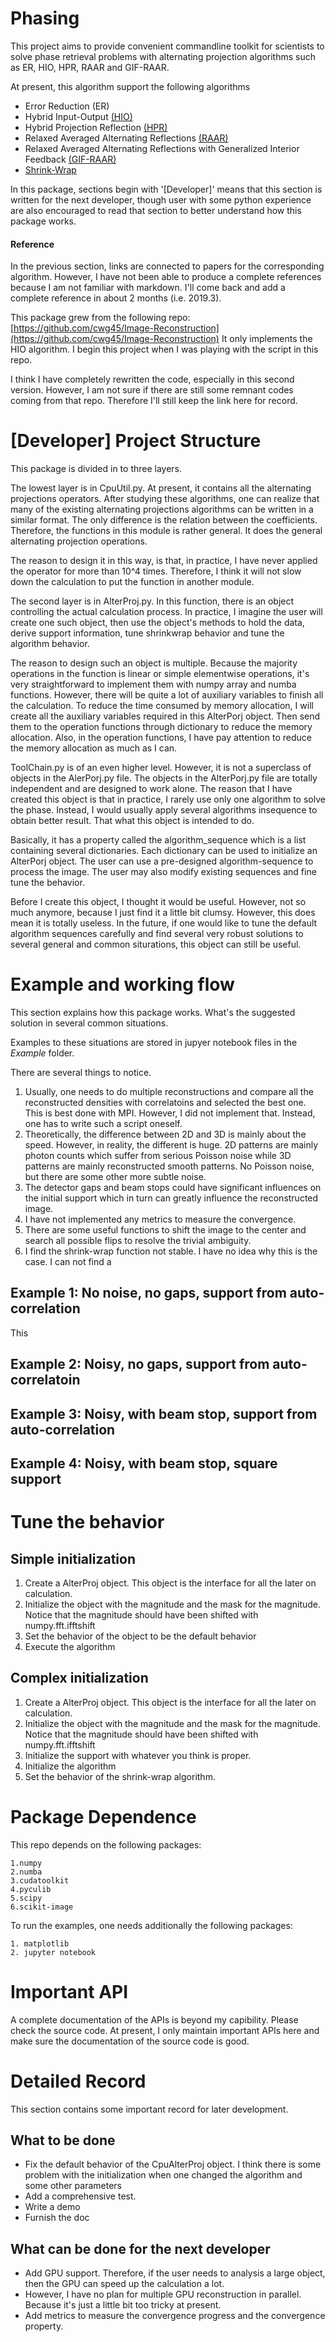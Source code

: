 # Phasing

This project aims to provide convenient commandline toolkit for scientists to solve phase 
retrieval problems with alternating projection algorithms such as ER, HIO, HPR, RAAR and GIF-RAAR.


At present, this algorithm support the following algorithms

- Error Reduction (ER)
- Hybrid Input-Output [(HIO)](https://www.osapublishing.org/ol/abstract.cfm?uri=ol-3-1-27)
- Hybrid Projection Reflection [(HPR)](https://www.ncbi.nlm.nih.gov/pubmed/12801170)
- Relaxed Averaged Alternating Reflections [(RAAR)](https://iopscience.iop.org/article/10.1088/0266-5611/21/1/004)
- Relaxed Averaged Alternating Reflections with Generalized Interior Feedback [(GIF-RAAR)](https://www.ncbi.nlm.nih.gov/pubmed/23187243) 
- [Shrink-Wrap](https://link.aps.org/doi/10.1103/PhysRevB.68.140101) 

In this package, sections begin with '[Developer]' means that this section is written for the next developer, though user with some python experience are also encouraged to read that section to better understand how this package works.

#### Reference 
In the previous section, links are connected to papers for the corresponding algorithm. However, 
I have not been able to produce a complete references because I am not familiar with markdown. 
I'll come back and add a complete reference in about 2 months (i.e. 2019.3).

This package grew from the following repo: [https://github.com/cwg45/Image-Reconstruction](https://github.com/cwg45/Image-Reconstruction)
It only implements the HIO algorithm. I begin this project when I was playing with the script in 
this repo. 

I think I have completely rewritten the code, especially in this second version. However, 
I am not sure if there are still some remnant codes coming from that repo. Therefore I'll still 
keep the link here for record. 

# [Developer] Project Structure

This package is divided in to three layers. 

The lowest layer is in CpuUtil.py. At present, it contains all the alternating projections operators. After studying these algorithms, one can realize that many of the existing alternating projections algorithms can be written in a similar format. The only difference is the relation between the coefficients. Therefore, the functions in this module is rather general. It does the general alternating projection operations.

The reason to design it in this way, is that, in practice, I have never applied the operator for more than 10^4 times. Therefore, I think it will not slow down the calculation to put the function in another module.

The second layer is in AlterProj.py. In this function, there is an object controlling the actual calculation process. In practice, I imagine the user will create one such object, then use the object's methods to hold the data, derive support information, tune shrinkwrap behavior and tune the algorithm behavior. 

The reason to design such an object is multiple. Because the majority operations in the function is linear or simple elementwise operations, it's very straightforward to implement them with numpy array and numba functions. However, there will be quite a lot of auxiliary variables to finish all the calculation. To reduce the time consumed by memory allocation, I will create all the auxiliary variables required in this AlterPorj object. Then send them to the operation functions through dictionary to reduce the memory allocation. Also, in the operation functions, I have pay attention to reduce the memory allocation as much as I can.

ToolChain.py is of an even higher level. However, it is not a superclass of objects in the AlerPorj.py file. The objects in the AlterPorj.py file are totally independent and are designed to work alone. The reason that I have created this object is that in practice, I rarely use only one algorithm to solve the phase. Instead, I would usually apply several algorithms insequence to obtain better result. That what this object is intended to do. 

Basically, it has a property called the algorithm_sequence which is a list containing several dictionaries. Each dictionary can be used to initialize an AlterPorj object. The user can use a pre-designed algorithm-sequence to process the image. The user may also modify existing sequences and fine tune the behavior. 

Before I create this object, I thought it would be useful. However, not so much anymore, because I just find it a little bit clumsy. However, this does mean it is totally useless. In the future, if one would like to tune the default algorithm sequences carefully and find several very robust solutions to several general and common siturations, this object can still be useful.

# Example and working flow
This section explains how this package works. What's the suggested solution in several common situations.

Examples to these situations are stored in jupyer notebook files in the *Example* folder. 

There are several things to notice. 

1. Usually, one needs to do multiple reconstructions and compare all the reconstructed densities with correlatoins and selected the best one. This is best done with MPI. However, I did not implement that. Instead, one has to write such a script oneself. 
2. Theoretically, the difference between 2D and 3D is mainly about the speed. However, in reality, the different is huge. 2D patterns are mainly photon counts which suffer from serious Poisson noise while 3D patterns are mainly reconstructed smooth patterns. No Poisson noise, but there are some other more subtle noise.
3. The detector gaps and beam stops could have significant influences on the initial support which in turn can greatly influence the reconstructed image.
4. I have not implemented any metrics to measure the convergence.
5. There are some useful functions to shift the image to the center and search all possible flips to resolve the trivial ambiguity.
6. I find the shrink-wrap function not stable. I have no idea why this is the case. I can not find a 

## Example 1: No noise, no gaps, support from auto-correlation
This 

## Example 2: Noisy, no gaps, support from auto-correlatoin

## Example 3: Noisy, with beam stop, support from auto-correlation

## Example 4: Noisy, with beam stop, square support


# Tune the behavior

## Simple initialization

1. Create a AlterProj object. This object is the interface for all the later on calculation.
2. Initialize the object with the magnitude and the mask for the magnitude. Notice that the 
magnitude should have been shifted with numpy.fft.ifftshift
3. Set the behavior of the object to be the default behavior
4. Execute the algorithm

## Complex initialization

1. Create a AlterProj object. This object is the interface for all the later on calculation.
2. Initialize the object with the magnitude and the mask for the magnitude. Notice that the 
magnitude should have been shifted with numpy.fft.ifftshift
3. Initialize the support with whatever you think is proper.
3. Initialize the algorithm 
4. Set the behavior of the shrink-wrap algorithm.

# Package Dependence
This repo depends on the following packages:

    1.numpy
    2.numba
    3.cudatoolkit
    4.pyculib
    5.scipy
    6.scikit-image
 
To run the examples, one needs additionally the following
packages:

    1. matplotlib
    2. jupyter notebook

# Important API
A complete documentation of the APIs is beyond my capibility. Please check the source code. At present, I only maintain important APIs here and make sure the documentation of the source code is good.

# Detailed Record
This section contains some important record for later development.

## What to be done
- Fix the default behavior of the CpuAlterProj object. I think there is some problem with the 
initialization when one changed the algorithm and some other parameters
- Add a comprehensive test.
- Write a demo
- Furnish the doc

## What can be done for the next developer 
- Add GPU support. Therefore, if the user needs to analysis a large object, then the GPU can 
speed up the calculation a lot. 
- However, I have no plan for multiple GPU reconstruction in parallel. Because it's just a 
little bit too tricky at present.
- Add metrics to measure the convergence progress and the convergence property.